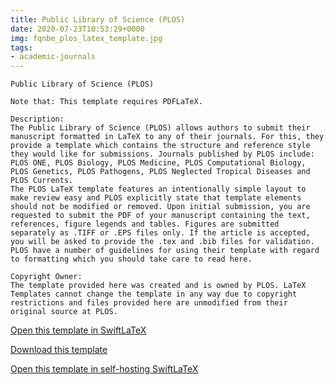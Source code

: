 ```yaml
---
title: Public Library of Science (PLOS)
date: 2020-07-23T10:53:29+0000
img: fqnbe_plos_latex_template.jpg
tags:
- academic-journals
---
```

```
Public Library of Science (PLOS)

Note that: This template requires PDFLaTeX.

Description:
The Public Library of Science (PLOS) allows authors to submit their manuscript formatted in LaTeX to any of their journals. For this, they provide a template which contains the structure and reference style they would like for submissions. Journals published by PLOS include: PLOS ONE, PLOS Biology, PLOS Medicine, PLOS Computational Biology, PLOS Genetics, PLOS Pathogens, PLOS Neglected Tropical Diseases and PLOS Currents. 
The PLOS LaTeX template features an intentionally simple layout to make review easy and PLOS explicitly state that template elements should not be modified or removed. Upon initial submission, you are requested to submit the PDF of your manuscript containing the text, references, figure legends and tables. Figures are submitted separately as .TIFF or .EPS files only. If the article is accepted, you will be asked to provide the .tex and .bib files for validation. PLOS have a number of guidelines for using their template with regard to formatting which you should take care to read here.

Copyright Owner:
The template provided here was created and is owned by PLOS. LaTeX Templates cannot change the template in any way due to copyright restrictions and files provided here are unmodified from their original source at PLOS.
```
[Open this template in SwiftLaTeX](https://www.swiftlatex.com/project.html?import=https://swiftlatex.github.io/LaTeXBoilerPlate/zips/uxava_plos-latex-template.zip&import_name=Public%20Library%20of%20Science%20%28PLOS%29)

[Download this template](https://swiftlatex.github.io/LaTeXBoilerPlate/zips/uxava_plos-latex-template.zip)

[Open this template in self-hosting SwiftLaTeX](http://localhost:3011/project.html?import=https://swiftlatex.github.io/LaTeXBoilerPlate/zips/uxava_plos-latex-template.zip&import_name=Public%20Library%20of%20Science%20%28PLOS%29)

